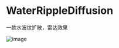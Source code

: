 # WaterRippleDiffusion
一款水波纹扩散，雷达效果


![image](https://github.com/elmaLin/WaterRippleDiffusion/blob/master/demogif.gif )   
